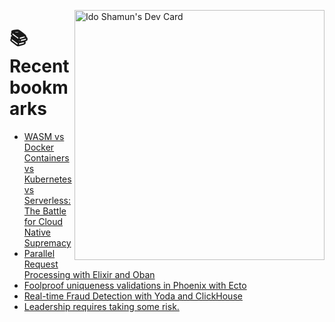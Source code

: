 <a href="https://app.daily.dev/idoshamun"><img src="https://api.daily.dev/devcards/v2/28849d86070e4c099c877ab6837c61f0.png?type=default&r=auy" align="right" width="400" alt="Ido Shamun's Dev Card"/></a>

# 📚 Recent bookmarks
<!-- BOOKMARKS:START -->
- [WASM vs Docker Containers vs Kubernetes vs Serverless: The Battle for Cloud Native Supremacy](https://app.daily.dev/posts/HAp5UqzYz?utm_source=rss&utm_medium=bookmarks&utm_campaign=28849d86070e4c099c877ab6837c61f0)
- [Parallel Request Processing with Elixir and Oban](https://app.daily.dev/posts/zUkU5kPmo?utm_source=rss&utm_medium=bookmarks&utm_campaign=28849d86070e4c099c877ab6837c61f0)
- [Foolproof uniqueness validations in Phoenix with Ecto](https://app.daily.dev/posts/YjxBu29dJ?utm_source=rss&utm_medium=bookmarks&utm_campaign=28849d86070e4c099c877ab6837c61f0)
- [Real-time Fraud Detection with Yoda and ClickHouse](https://app.daily.dev/posts/0A1VdWrZX?utm_source=rss&utm_medium=bookmarks&utm_campaign=28849d86070e4c099c877ab6837c61f0)
- [Leadership requires taking some risk.](https://app.daily.dev/posts/LfncCknVr?utm_source=rss&utm_medium=bookmarks&utm_campaign=28849d86070e4c099c877ab6837c61f0)
<!-- BOOKMARKS:END -->
